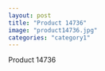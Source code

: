 ```yaml
---
layout: post
title: "Product 14736"
image: "product14736.jpg"
categories: "category1"
---
```

Product 14736
